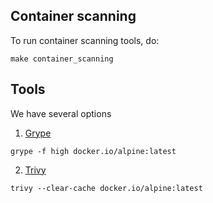 
## Container scanning
To run container scanning tools, do:
```
make container_scanning
```

## Tools

We have several options
1. [Grype](https://github.com/anchore/grype)
```
grype -f high docker.io/alpine:latest
```

2. [Trivy](https://github.com/aquasecurity/trivy)
```
trivy --clear-cache docker.io/alpine:latest
```
